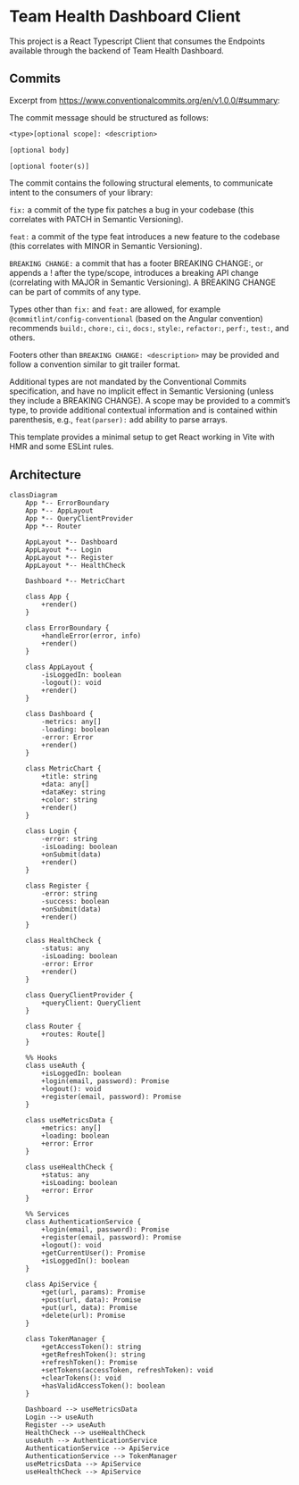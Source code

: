 # Team Health Dashboard Client

This project is a React Typescript Client that consumes the Endpoints available through the backend of Team Health Dashboard.

## Commits

Excerpt from <https://www.conventionalcommits.org/en/v1.0.0/#summary>:

The commit message should be structured as follows:

```txt
<type>[optional scope]: <description>

[optional body]

[optional footer(s)]
```

The commit contains the following structural elements, to communicate intent to the consumers of your library:

`fix:` a commit of the type fix patches a bug in your codebase (this correlates with PATCH in Semantic Versioning).

`feat:` a commit of the type feat introduces a new feature to the codebase (this correlates with MINOR in Semantic Versioning).

`BREAKING CHANGE:` a commit that has a footer BREAKING CHANGE:, or appends a ! after the type/scope, introduces a breaking API change (correlating with MAJOR in Semantic Versioning). A BREAKING CHANGE can be part of commits of any type.

Types other than `fix:` and `feat:` are allowed, for example `@commitlint/config-conventional` (based on the Angular convention) recommends `build:`, `chore:`, `ci:`, `docs:`, `style:`, `refactor:`, `perf:`, `test:`, and others.

Footers other than `BREAKING CHANGE: <description>` may be provided and follow a convention similar to git trailer format.

Additional types are not mandated by the Conventional Commits specification, and have no implicit effect in Semantic Versioning (unless they include a BREAKING CHANGE). A scope may be provided to a commit’s type, to provide additional contextual information and is contained within parenthesis, e.g., `feat(parser):` add ability to parse arrays.

This template provides a minimal setup to get React working in Vite with HMR and some ESLint rules.

## Architecture

```mermaid
classDiagram
    App *-- ErrorBoundary
    App *-- AppLayout
    App *-- QueryClientProvider
    App *-- Router

    AppLayout *-- Dashboard
    AppLayout *-- Login
    AppLayout *-- Register
    AppLayout *-- HealthCheck

    Dashboard *-- MetricChart

    class App {
        +render()
    }

    class ErrorBoundary {
        +handleError(error, info)
        +render()
    }

    class AppLayout {
        -isLoggedIn: boolean
        -logout(): void
        +render()
    }

    class Dashboard {
        -metrics: any[]
        -loading: boolean
        -error: Error
        +render()
    }

    class MetricChart {
        +title: string
        +data: any[]
        +dataKey: string
        +color: string
        +render()
    }

    class Login {
        -error: string
        -isLoading: boolean
        +onSubmit(data)
        +render()
    }

    class Register {
        -error: string
        -success: boolean
        +onSubmit(data)
        +render()
    }

    class HealthCheck {
        -status: any
        -isLoading: boolean
        -error: Error
        +render()
    }

    class QueryClientProvider {
        +queryClient: QueryClient
    }

    class Router {
        +routes: Route[]
    }

    %% Hooks
    class useAuth {
        +isLoggedIn: boolean
        +login(email, password): Promise
        +logout(): void
        +register(email, password): Promise
    }

    class useMetricsData {
        +metrics: any[]
        +loading: boolean
        +error: Error
    }

    class useHealthCheck {
        +status: any
        +isLoading: boolean
        +error: Error
    }

    %% Services
    class AuthenticationService {
        +login(email, password): Promise
        +register(email, password): Promise
        +logout(): void
        +getCurrentUser(): Promise
        +isLoggedIn(): boolean
    }

    class ApiService {
        +get(url, params): Promise
        +post(url, data): Promise
        +put(url, data): Promise
        +delete(url): Promise
    }

    class TokenManager {
        +getAccessToken(): string
        +getRefreshToken(): string
        +refreshToken(): Promise
        +setTokens(accessToken, refreshToken): void
        +clearTokens(): void
        +hasValidAccessToken(): boolean
    }

    Dashboard --> useMetricsData
    Login --> useAuth
    Register --> useAuth
    HealthCheck --> useHealthCheck
    useAuth --> AuthenticationService
    AuthenticationService --> ApiService
    AuthenticationService --> TokenManager
    useMetricsData --> ApiService
    useHealthCheck --> ApiService
```
